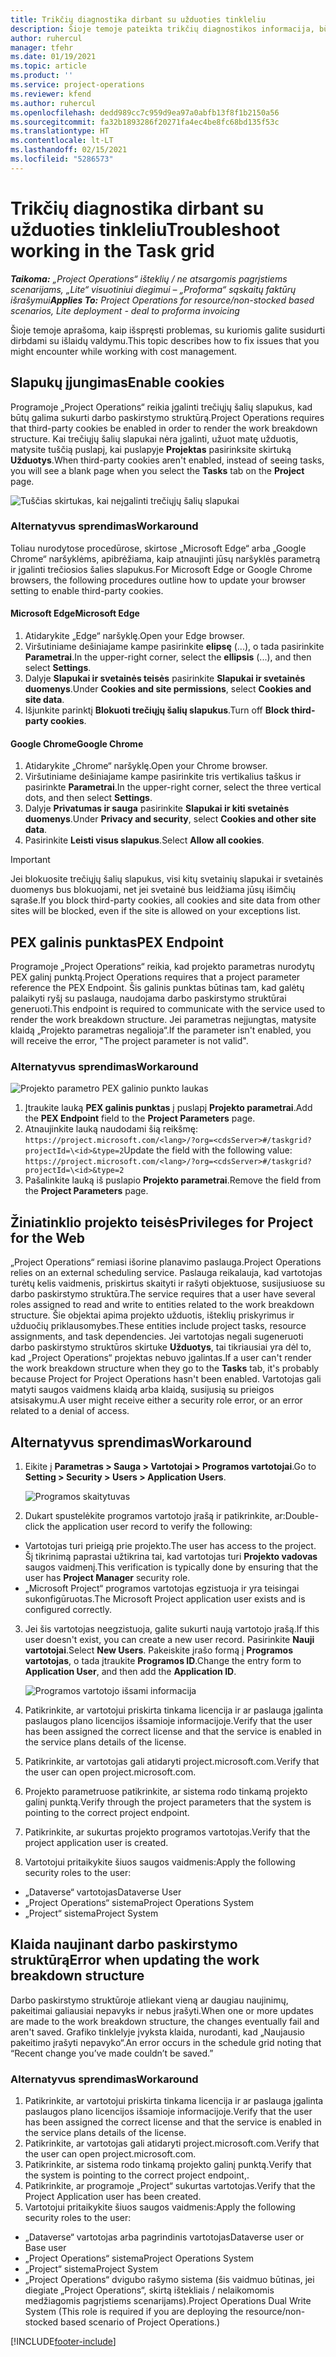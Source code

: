 ```yaml
---
title: Trikčių diagnostika dirbant su užduoties tinkleliu
description: Šioje temoje pateikta trikčių diagnostikos informacija, būtina dirbant su užduočių tinkleliu.
author: ruhercul
manager: tfehr
ms.date: 01/19/2021
ms.topic: article
ms.product: ''
ms.service: project-operations
ms.reviewer: kfend
ms.author: ruhercul
ms.openlocfilehash: dedd989cc7c959d9ea97a0abfb13f8f1b2150a56
ms.sourcegitcommit: fa32b1893286f20271fa4ec4be8fc68bd135f53c
ms.translationtype: HT
ms.contentlocale: lt-LT
ms.lasthandoff: 02/15/2021
ms.locfileid: "5286573"
---
```

# <a name="troubleshoot-working-in-the-task-grid"></a><span data-ttu-id="1e0f4-103">Trikčių diagnostika dirbant su užduoties tinkleliu</span><span class="sxs-lookup"><span data-stu-id="1e0f4-103">Troubleshoot working in the Task grid</span></span> 

<span data-ttu-id="1e0f4-104">_**Taikoma:** „Project Operations“ išteklių / ne atsargomis pagrįstiems scenarijams, „Lite“ visuotiniui diegimui – „Proforma“ sąskaitų faktūrų išrašymui_</span><span class="sxs-lookup"><span data-stu-id="1e0f4-104">_**Applies To:** Project Operations for resource/non-stocked based scenarios, Lite deployment - deal to proforma invoicing_</span></span>

<span data-ttu-id="1e0f4-105">Šioje temoje aprašoma, kaip išspręsti problemas, su kuriomis galite susidurti dirbdami su išlaidų valdymu.</span><span class="sxs-lookup"><span data-stu-id="1e0f4-105">This topic describes how to fix issues that you might encounter while working with cost management.</span></span>

## <a name="enable-cookies"></a><span data-ttu-id="1e0f4-106">Slapukų įjungimas</span><span class="sxs-lookup"><span data-stu-id="1e0f4-106">Enable cookies</span></span>

<span data-ttu-id="1e0f4-107">Programoje „Project Operations“ reikia įgalinti trečiųjų šalių slapukus, kad būtų galima sukurti darbo paskirstymo struktūrą.</span><span class="sxs-lookup"><span data-stu-id="1e0f4-107">Project Operations requires that third-party cookies be enabled in order to render the work breakdown structure.</span></span> <span data-ttu-id="1e0f4-108">Kai trečiųjų šalių slapukai nėra įgalinti, užuot matę užduotis, matysite tuščią puslapį, kai puslapyje **Projektas** pasirinksite skirtuką **Užduotys**.</span><span class="sxs-lookup"><span data-stu-id="1e0f4-108">When third-party cookies aren't enabled, instead of seeing tasks, you will see a blank page when you select the **Tasks** tab on the **Project** page.</span></span>

![Tuščias skirtukas, kai neįgalinti trečiųjų šalių slapukai](media/blankschedule.png)


### <a name="workaround"></a><span data-ttu-id="1e0f4-110">Alternatyvus sprendimas</span><span class="sxs-lookup"><span data-stu-id="1e0f4-110">Workaround</span></span>
<span data-ttu-id="1e0f4-111">Toliau nurodytose procedūrose, skirtose „Microsoft Edge“ arba „Google Chrome“ naršyklėms, apibrėžiama, kaip atnaujinti jūsų naršyklės parametrą ir įgalinti trečiosios šalies slapukus.</span><span class="sxs-lookup"><span data-stu-id="1e0f4-111">For Microsoft Edge or Google Chrome browsers, the following procedures outline how to update your browser setting to enable third-party cookies.</span></span>

#### <a name="microsoft-edge"></a><span data-ttu-id="1e0f4-112">Microsoft Edge</span><span class="sxs-lookup"><span data-stu-id="1e0f4-112">Microsoft Edge</span></span>

1. <span data-ttu-id="1e0f4-113">Atidarykite „Edge“ naršyklę.</span><span class="sxs-lookup"><span data-stu-id="1e0f4-113">Open your Edge browser.</span></span>
2. <span data-ttu-id="1e0f4-114">Viršutiniame dešiniajame kampe pasirinkite **elipsę** (...), o tada pasirinkite **Parametrai**.</span><span class="sxs-lookup"><span data-stu-id="1e0f4-114">In the upper-right corner, select the **ellipsis** (...), and then select **Settings**.</span></span>
3. <span data-ttu-id="1e0f4-115">Dalyje **Slapukai ir svetainės teisės** pasirinkite **Slapukai ir svetainės duomenys**.</span><span class="sxs-lookup"><span data-stu-id="1e0f4-115">Under **Cookies and site permissions**, select **Cookies and site data**.</span></span>
4. <span data-ttu-id="1e0f4-116">Išjunkite parinktį **Blokuoti trečiųjų šalių slapukus**.</span><span class="sxs-lookup"><span data-stu-id="1e0f4-116">Turn off **Block third-party cookies**.</span></span>

#### <a name="google-chrome"></a><span data-ttu-id="1e0f4-117">Google Chrome</span><span class="sxs-lookup"><span data-stu-id="1e0f4-117">Google Chrome</span></span>

1. <span data-ttu-id="1e0f4-118">Atidarykite „Chrome“ naršyklę.</span><span class="sxs-lookup"><span data-stu-id="1e0f4-118">Open your Chrome browser.</span></span>
2. <span data-ttu-id="1e0f4-119">Viršutiniame dešiniajame kampe pasirinkite tris vertikalius taškus ir pasirinkte **Parametrai**.</span><span class="sxs-lookup"><span data-stu-id="1e0f4-119">In the upper-right corner, select the three vertical dots, and then select **Settings**.</span></span>
3. <span data-ttu-id="1e0f4-120">Dalyje **Privatumas ir sauga** pasirinkite **Slapukai ir kiti svetainės duomenys**.</span><span class="sxs-lookup"><span data-stu-id="1e0f4-120">Under **Privacy and security**, select **Cookies and other site data**.</span></span>
4. <span data-ttu-id="1e0f4-121">Pasirinkite **Leisti visus slapukus**.</span><span class="sxs-lookup"><span data-stu-id="1e0f4-121">Select **Allow all cookies**.</span></span>

> [!IMPORTANT]
> <span data-ttu-id="1e0f4-122">Jei blokuosite trečiųjų šalių slapukus, visi kitų svetainių slapukai ir svetainės duomenys bus blokuojami, net jei svetainė bus leidžiama jūsų išimčių sąraše.</span><span class="sxs-lookup"><span data-stu-id="1e0f4-122">If you block third-party cookies, all cookies and site data from other sites will be blocked, even if the site is allowed on your exceptions list.</span></span>

## <a name="pex-endpoint"></a><span data-ttu-id="1e0f4-123">PEX galinis punktas</span><span class="sxs-lookup"><span data-stu-id="1e0f4-123">PEX Endpoint</span></span>

<span data-ttu-id="1e0f4-124">Programoje „Project Operations“ reikia, kad projekto parametras nurodytų PEX galinį punktą.</span><span class="sxs-lookup"><span data-stu-id="1e0f4-124">Project Operations requires that a project parameter reference the PEX Endpoint.</span></span> <span data-ttu-id="1e0f4-125">Šis galinis punktas būtinas tam, kad galėtų palaikyti ryšį su paslauga, naudojama darbo paskirstymo struktūrai generuoti.</span><span class="sxs-lookup"><span data-stu-id="1e0f4-125">This endpoint is required to communicate with the service used to render the work breakdown structure.</span></span> <span data-ttu-id="1e0f4-126">Jei parametras neįjungtas, matysite klaidą „Projekto parametras negalioja“.</span><span class="sxs-lookup"><span data-stu-id="1e0f4-126">If the parameter isn't enabled, you will receive the error, "The project parameter is not valid".</span></span> 

### <a name="workaround"></a><span data-ttu-id="1e0f4-127">Alternatyvus sprendimas</span><span class="sxs-lookup"><span data-stu-id="1e0f4-127">Workaround</span></span>
 ![Projekto parametro PEX galinio punkto laukas](media/projectparameter.png)

1. <span data-ttu-id="1e0f4-129">Įtraukite lauką **PEX galinis punktas** į puslapį **Projekto parametrai**.</span><span class="sxs-lookup"><span data-stu-id="1e0f4-129">Add the **PEX Endpoint** field to the **Project Parameters** page.</span></span>
2. <span data-ttu-id="1e0f4-130">Atnaujinkite lauką naudodami šią reikšmę: `https://project.microsoft.com/<lang>/?org=<cdsServer>#/taskgrid?projectId=\<id>&type=2`</span><span class="sxs-lookup"><span data-stu-id="1e0f4-130">Update the field with the following value: `https://project.microsoft.com/<lang>/?org=<cdsServer>#/taskgrid?projectId=\<id>&type=2`</span></span>
3. <span data-ttu-id="1e0f4-131">Pašalinkite lauką iš puslapio **Projekto parametrai**.</span><span class="sxs-lookup"><span data-stu-id="1e0f4-131">Remove the field from the **Project Parameters** page.</span></span>

## <a name="privileges-for-project-for-the-web"></a><span data-ttu-id="1e0f4-132">Žiniatinklio projekto teisės</span><span class="sxs-lookup"><span data-stu-id="1e0f4-132">Privileges for Project for the Web</span></span>

<span data-ttu-id="1e0f4-133">„Project Operations“ remiasi išorine planavimo paslauga.</span><span class="sxs-lookup"><span data-stu-id="1e0f4-133">Project Operations relies on an external scheduling service.</span></span> <span data-ttu-id="1e0f4-134">Paslauga reikalauja, kad vartotojas turėtų kelis vaidmenis, priskirtus skaityti ir rašyti objektuose, susijusiuose su darbo paskirstymo struktūra.</span><span class="sxs-lookup"><span data-stu-id="1e0f4-134">The service requires that a user have several roles assigned to read and write to entities related to the work breakdown structure.</span></span> <span data-ttu-id="1e0f4-135">Šie objektai apima projekto užduotis, išteklių priskyrimus ir užduočių priklausomybes.</span><span class="sxs-lookup"><span data-stu-id="1e0f4-135">These entities include project tasks, resource assignments, and task dependencies.</span></span> <span data-ttu-id="1e0f4-136">Jei vartotojas negali sugeneruoti darbo paskirstymo struktūros skirtuke **Užduotys**, tai tikriausiai yra dėl to, kad „Project Operations“ projektas nebuvo įgalintas.</span><span class="sxs-lookup"><span data-stu-id="1e0f4-136">If a user can't render the work breakdown structure when they go to the **Tasks** tab, it's probably because Project for Project Operations hasn't been enabled.</span></span> <span data-ttu-id="1e0f4-137">Vartotojas gali matyti saugos vaidmens klaidą arba klaidą, susijusią su prieigos atsisakymu.</span><span class="sxs-lookup"><span data-stu-id="1e0f4-137">A user might receive either a security role error, or an error related to a denial of access.</span></span>


## <a name="workaround"></a><span data-ttu-id="1e0f4-138">Alternatyvus sprendimas</span><span class="sxs-lookup"><span data-stu-id="1e0f4-138">Workaround</span></span>

1. <span data-ttu-id="1e0f4-139">Eikite į **Parametras > Sauga > Vartotojai > Programos vartotojai**.</span><span class="sxs-lookup"><span data-stu-id="1e0f4-139">Go to **Setting > Security > Users > Application Users**.</span></span>  

   ![Programos skaitytuvas](media/applicationuser.jpg)
   
2. <span data-ttu-id="1e0f4-141">Dukart spustelėkite programos vartotojo įrašą ir patikrinkite, ar:</span><span class="sxs-lookup"><span data-stu-id="1e0f4-141">Double-click the application user record to verify the following:</span></span>

 - <span data-ttu-id="1e0f4-142">Vartotojas turi prieigą prie projekto.</span><span class="sxs-lookup"><span data-stu-id="1e0f4-142">The user has access to the project.</span></span> <span data-ttu-id="1e0f4-143">Šį tikrinimą paprastai užtikrina tai, kad vartotojas turi **Projekto vadovas** saugos vaidmenį.</span><span class="sxs-lookup"><span data-stu-id="1e0f4-143">This verification is typically done by ensuring that the user has **Project Manager** security role.</span></span>
 - <span data-ttu-id="1e0f4-144">„Microsoft Project“ programos vartotojas egzistuoja ir yra teisingai sukonfigūruotas.</span><span class="sxs-lookup"><span data-stu-id="1e0f4-144">The Microsoft Project application user exists and is configured correctly.</span></span>
 
3. <span data-ttu-id="1e0f4-145">Jei šis vartotojas neegzistuoja, galite sukurti naują vartotojo įrašą.</span><span class="sxs-lookup"><span data-stu-id="1e0f4-145">If this user doesn't exist, you can create a new user record.</span></span> <span data-ttu-id="1e0f4-146">Pasirinkite **Nauji vartotojai**.</span><span class="sxs-lookup"><span data-stu-id="1e0f4-146">Select **New Users**.</span></span> <span data-ttu-id="1e0f4-147">Pakeiskite įrašo formą į **Programos vartotojas**, o tada įtraukite **Programos ID**.</span><span class="sxs-lookup"><span data-stu-id="1e0f4-147">Change the entry form to **Application User**, and then add the **Application ID**.</span></span>

   ![Programos vartotojo išsami informacija](media/applicationuserdetails.jpg)

4. <span data-ttu-id="1e0f4-149">Patikrinkite, ar vartotojui priskirta tinkama licencija ir ar paslauga įgalinta paslaugos plano licencijos išsamioje informacijoje.</span><span class="sxs-lookup"><span data-stu-id="1e0f4-149">Verify that the user has been assigned the correct license and that the service is enabled in the service plans details of the license.</span></span>
5. <span data-ttu-id="1e0f4-150">Patikrinkite, ar vartotojas gali atidaryti project.microsoft.com.</span><span class="sxs-lookup"><span data-stu-id="1e0f4-150">Verify that the user can open project.microsoft.com.</span></span>
6. <span data-ttu-id="1e0f4-151">Projekto parametruose patikrinkite, ar sistema rodo tinkamą projekto galinį punktą.</span><span class="sxs-lookup"><span data-stu-id="1e0f4-151">Verify through the project parameters that the system is pointing to the correct project endpoint.</span></span>
7. <span data-ttu-id="1e0f4-152">Patikrinkite, ar sukurtas projekto programos vartotojas.</span><span class="sxs-lookup"><span data-stu-id="1e0f4-152">Verify that the project application user is created.</span></span>
8. <span data-ttu-id="1e0f4-153">Vartotojui pritaikykite šiuos saugos vaidmenis:</span><span class="sxs-lookup"><span data-stu-id="1e0f4-153">Apply the following security roles to the user:</span></span>

  - <span data-ttu-id="1e0f4-154">„Dataverse“ vartotojas</span><span class="sxs-lookup"><span data-stu-id="1e0f4-154">Dataverse User</span></span>
  - <span data-ttu-id="1e0f4-155">„Project Operations“ sistema</span><span class="sxs-lookup"><span data-stu-id="1e0f4-155">Project Operations System</span></span>
  - <span data-ttu-id="1e0f4-156">„Project“ sistema</span><span class="sxs-lookup"><span data-stu-id="1e0f4-156">Project System</span></span>

## <a name="error-when-updating-the-work-breakdown-structure"></a><span data-ttu-id="1e0f4-157">Klaida naujinant darbo paskirstymo struktūrą</span><span class="sxs-lookup"><span data-stu-id="1e0f4-157">Error when updating the work breakdown structure</span></span>

<span data-ttu-id="1e0f4-158">Darbo paskirstymo struktūroje atliekant vieną ar daugiau naujinimų, pakeitimai galiausiai nepavyks ir nebus įrašyti.</span><span class="sxs-lookup"><span data-stu-id="1e0f4-158">When one or more updates are made to the work breakdown structure, the changes eventually fail and aren't saved.</span></span> <span data-ttu-id="1e0f4-159">Grafiko tinklelyje įvyksta klaida, nurodanti, kad „Naujausio pakeitimo įrašyti nepavyko“.</span><span class="sxs-lookup"><span data-stu-id="1e0f4-159">An error occurs in the schedule grid noting that “Recent change you’ve made couldn’t be saved.”</span></span>

### <a name="workaround"></a><span data-ttu-id="1e0f4-160">Alternatyvus sprendimas</span><span class="sxs-lookup"><span data-stu-id="1e0f4-160">Workaround</span></span>

1. <span data-ttu-id="1e0f4-161">Patikrinkite, ar vartotojui priskirta tinkama licencija ir ar paslauga įgalinta paslaugos plano licencijos išsamioje informacijoje.</span><span class="sxs-lookup"><span data-stu-id="1e0f4-161">Verify that the user has been assigned the correct license and that the service is enabled in the service plans details of the license.</span></span>
2. <span data-ttu-id="1e0f4-162">Patikrinkite, ar vartotojas gali atidaryti project.microsoft.com.</span><span class="sxs-lookup"><span data-stu-id="1e0f4-162">Verify that the user can open project.microsoft.com.</span></span>
3. <span data-ttu-id="1e0f4-163">Patikrinkite, ar sistema rodo tinkamą projekto galinį punktą.</span><span class="sxs-lookup"><span data-stu-id="1e0f4-163">Verify that the system is pointing to the correct project endpoint,.</span></span>
4. <span data-ttu-id="1e0f4-164">Patikrinkite, ar programoje „Project“ sukurtas vartotojas.</span><span class="sxs-lookup"><span data-stu-id="1e0f4-164">Verify that the Project Application user has been created.</span></span>
5. <span data-ttu-id="1e0f4-165">Vartotojui pritaikykite šiuos saugos vaidmenis:</span><span class="sxs-lookup"><span data-stu-id="1e0f4-165">Apply the following security roles to the user:</span></span>
  
  - <span data-ttu-id="1e0f4-166">„Dataverse“ vartotojas arba pagrindinis vartotojas</span><span class="sxs-lookup"><span data-stu-id="1e0f4-166">Dataverse user or Base user</span></span>
  - <span data-ttu-id="1e0f4-167">„Project Operations“ sistema</span><span class="sxs-lookup"><span data-stu-id="1e0f4-167">Project Operations System</span></span>
  - <span data-ttu-id="1e0f4-168">„Project“ sistema</span><span class="sxs-lookup"><span data-stu-id="1e0f4-168">Project System</span></span>
  - <span data-ttu-id="1e0f4-169">„Project Operations“ dvigubo rašymo sistema (šis vaidmuo būtinas, jei diegiate „Project Operations“, skirtą ištekliais / nelaikomomis medžiagomis pagrįstiems scenarijams).</span><span class="sxs-lookup"><span data-stu-id="1e0f4-169">Project Operations Dual Write System (This role is required if you are deploying the resource/non-stocked based scenario of Project Operations.)</span></span>


[!INCLUDE[footer-include](../includes/footer-banner.md)]